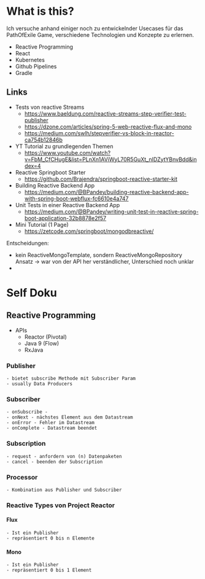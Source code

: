 # What is this?

Ich versuche anhand einiger noch zu entwickelnder Usecases für das PathOfExile Game, verschiedene Technologien und
Konzepte zu erlernen.

- Reactive Programming
- React
- Kubernetes
- Github Pipelines
- Gradle

## Links

- Tests von reactive Streams
    - https://www.baeldung.com/reactive-streams-step-verifier-test-publisher
    - https://dzone.com/articles/spring-5-web-reactive-flux-and-mono
    - https://medium.com/swlh/stepverifier-vs-block-in-reactor-ca754b12846b
- YT Tutorial zu grundlegenden Themen
    - https://www.youtube.com/watch?v=FbM_CfCHugE&list=PLnXn1AViWyL70R5GuXt_nIDZytYBnvBdd&index=4
- Reactive Springboot Starter
    - https://github.com/Brajendra/springboot-reactive-starter-kit
- Building Reactive Backend App
    - https://medium.com/@BPandey/building-reactive-backend-app-with-spring-boot-webflux-fc6610e4a747
- Unit Tests in einer Reactive Backend App
    - https://medium.com/@BPandey/writing-unit-test-in-reactive-spring-boot-application-32b8878e2f57
- Mini Tutorial (1 Page)
    - https://zetcode.com/springboot/mongodbreactive/

Entscheidungen:

- kein ReactiveMongoTemplate, sondern ReactiveMongoRepository Ansatz -> war von der API her verständlicher, Unterschied
  noch unklar
-

# Self Doku

## Reactive Programming

- APIs
    - Reactor (Pivotal)
    - Java 9 (Flow)
    - RxJava

### Publisher

    - bietet subscribe Methode mit Subscriber Param
    - usually Data Producers

### Subscriber

    - onSubscribe - 
    - onNext - nächstes Element aus dem Datastream
    - onError - Fehler im Datastream
    - onComplete - Datastream beendet

### Subscription

    - request - anfordern von (n) Datenpaketen
    - cancel - beenden der Subscription 

### Processor

    - Kombination aus Publisher und Subscriber

### Reactive Types von Project Reactor

#### Flux

    - Ist ein Publisher
    - repräsentiert 0 bis n Elemente

#### Mono

    - Ist ein Publisher
    - repräsentiert 0 bis 1 Element
